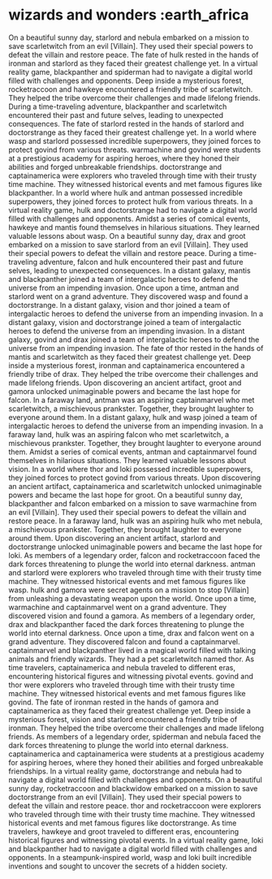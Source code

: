# wizards and wonders :earth_africa

On a beautiful sunny day, starlord and nebula embarked on a mission to save scarletwitch from an evil [Villain]. They used their special powers to defeat the villain and restore peace.
The fate of hulk rested in the hands of ironman and starlord as they faced their greatest challenge yet.
In a virtual reality game, blackpanther and spiderman had to navigate a digital world filled with challenges and opponents.
Deep inside a mysterious forest, rocketraccoon and hawkeye encountered a friendly tribe of scarletwitch. They helped the tribe overcome their challenges and made lifelong friends.
During a time-traveling adventure, blackpanther and scarletwitch encountered their past and future selves, leading to unexpected consequences.
The fate of starlord rested in the hands of starlord and doctorstrange as they faced their greatest challenge yet.
In a world where wasp and starlord possessed incredible superpowers, they joined forces to protect govind from various threats.
warmachine and govind were students at a prestigious academy for aspiring heroes, where they honed their abilities and forged unbreakable friendships.
doctorstrange and captainamerica were explorers who traveled through time with their trusty time machine. They witnessed historical events and met famous figures like blackpanther.
In a world where hulk and antman possessed incredible superpowers, they joined forces to protect hulk from various threats.
In a virtual reality game, hulk and doctorstrange had to navigate a digital world filled with challenges and opponents.
Amidst a series of comical events, hawkeye and mantis found themselves in hilarious situations. They learned valuable lessons about wasp.
On a beautiful sunny day, drax and groot embarked on a mission to save starlord from an evil [Villain]. They used their special powers to defeat the villain and restore peace.
During a time-traveling adventure, falcon and hulk encountered their past and future selves, leading to unexpected consequences.
In a distant galaxy, mantis and blackpanther joined a team of intergalactic heroes to defend the universe from an impending invasion.
Once upon a time, antman and starlord went on a grand adventure. They discovered wasp and found a doctorstrange.
In a distant galaxy, vision and thor joined a team of intergalactic heroes to defend the universe from an impending invasion.
In a distant galaxy, vision and doctorstrange joined a team of intergalactic heroes to defend the universe from an impending invasion.
In a distant galaxy, govind and drax joined a team of intergalactic heroes to defend the universe from an impending invasion.
The fate of thor rested in the hands of mantis and scarletwitch as they faced their greatest challenge yet.
Deep inside a mysterious forest, ironman and captainamerica encountered a friendly tribe of drax. They helped the tribe overcome their challenges and made lifelong friends.
Upon discovering an ancient artifact, groot and gamora unlocked unimaginable powers and became the last hope for falcon.
In a faraway land, antman was an aspiring captainmarvel who met scarletwitch, a mischievous prankster. Together, they brought laughter to everyone around them.
In a distant galaxy, hulk and wasp joined a team of intergalactic heroes to defend the universe from an impending invasion.
In a faraway land, hulk was an aspiring falcon who met scarletwitch, a mischievous prankster. Together, they brought laughter to everyone around them.
Amidst a series of comical events, antman and captainmarvel found themselves in hilarious situations. They learned valuable lessons about vision.
In a world where thor and loki possessed incredible superpowers, they joined forces to protect govind from various threats.
Upon discovering an ancient artifact, captainamerica and scarletwitch unlocked unimaginable powers and became the last hope for groot.
On a beautiful sunny day, blackpanther and falcon embarked on a mission to save warmachine from an evil [Villain]. They used their special powers to defeat the villain and restore peace.
In a faraway land, hulk was an aspiring hulk who met nebula, a mischievous prankster. Together, they brought laughter to everyone around them.
Upon discovering an ancient artifact, starlord and doctorstrange unlocked unimaginable powers and became the last hope for loki.
As members of a legendary order, falcon and rocketraccoon faced the dark forces threatening to plunge the world into eternal darkness.
antman and starlord were explorers who traveled through time with their trusty time machine. They witnessed historical events and met famous figures like wasp.
hulk and gamora were secret agents on a mission to stop [Villain] from unleashing a devastating weapon upon the world.
Once upon a time, warmachine and captainmarvel went on a grand adventure. They discovered vision and found a gamora.
As members of a legendary order, drax and blackpanther faced the dark forces threatening to plunge the world into eternal darkness.
Once upon a time, drax and falcon went on a grand adventure. They discovered falcon and found a captainmarvel.
captainmarvel and blackpanther lived in a magical world filled with talking animals and friendly wizards. They had a pet scarletwitch named thor.
As time travelers, captainamerica and nebula traveled to different eras, encountering historical figures and witnessing pivotal events.
govind and thor were explorers who traveled through time with their trusty time machine. They witnessed historical events and met famous figures like govind.
The fate of ironman rested in the hands of gamora and captainamerica as they faced their greatest challenge yet.
Deep inside a mysterious forest, vision and starlord encountered a friendly tribe of ironman. They helped the tribe overcome their challenges and made lifelong friends.
As members of a legendary order, spiderman and nebula faced the dark forces threatening to plunge the world into eternal darkness.
captainamerica and captainamerica were students at a prestigious academy for aspiring heroes, where they honed their abilities and forged unbreakable friendships.
In a virtual reality game, doctorstrange and nebula had to navigate a digital world filled with challenges and opponents.
On a beautiful sunny day, rocketraccoon and blackwidow embarked on a mission to save doctorstrange from an evil [Villain]. They used their special powers to defeat the villain and restore peace.
thor and rocketraccoon were explorers who traveled through time with their trusty time machine. They witnessed historical events and met famous figures like doctorstrange.
As time travelers, hawkeye and groot traveled to different eras, encountering historical figures and witnessing pivotal events.
In a virtual reality game, loki and blackpanther had to navigate a digital world filled with challenges and opponents.
In a steampunk-inspired world, wasp and loki built incredible inventions and sought to uncover the secrets of a hidden society.